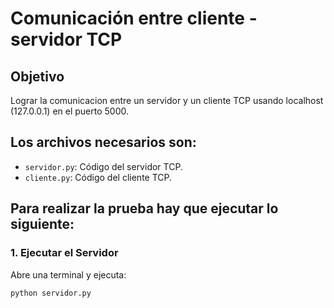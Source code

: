 # Comunicación entre cliente - servidor TCP

## Objetivo

Lograr la comunicacion entre un servidor y un cliente TCP usando localhost (127.0.0.1) en el puerto 5000.

## Los archivos necesarios son:

- `servidor.py`: Código del servidor TCP.
- `cliente.py`: Código del cliente TCP.

## Para realizar la prueba hay que ejecutar lo siguiente:

### 1. Ejecutar el Servidor

Abre una terminal y ejecuta:

```bash
python servidor.py
